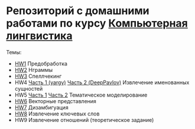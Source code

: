 # Репозиторий с домашними работами по курсу [Компьютерная лингвистика](https://mannefedov.github.io/compling_nlp_hse_course/)

Темы:
- [HW1](https://github.com/slowwavesleep/Compling_M1_HSE/blob/master/HW1/HW1.ipynb) Предобработка
- [HW2](https://github.com/slowwavesleep/Compling_M1_HSE/blob/master/HW2/HW2.ipynb) Нграммы
- [HW3](https://github.com/slowwavesleep/Compling_M1_HSE/blob/master/HW3/HW3.ipynb) Спеллчекинг
- HW4 [Часть 1 (yargy)](https://github.com/slowwavesleep/Compling_M1_HSE/blob/master/HW4/part1.ipynb) [Часть 2 (DeepPavlov)](https://github.com/slowwavesleep/Compling_M1_HSE/blob/master/HW4/part2.ipynb) Извлечение именованных сущностей
- HW5 [Часть 1](https://github.com/slowwavesleep/Compling_M1_HSE/blob/master/HW5/part1.ipynb) [Часть 2](https://github.com/slowwavesleep/Compling_M1_HSE/blob/master/HW5/part2.ipynb) Тематическое моделирование
- [HW6](https://github.com/slowwavesleep/Compling_M1_HSE/blob/master/HW6/HW6.ipynb) Векторные представления
- [HW7](https://github.com/slowwavesleep/Compling_M1_HSE/blob/master/HW7/HW7.ipynb) Дизамбигуация
- [HW8](https://github.com/slowwavesleep/Compling_M1_HSE/blob/master/HW8/HW8.ipynb) Извлечение ключевых слов
- HW9 Извлечение отношений (теоретическое задание)
